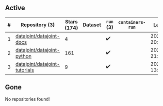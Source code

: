 ## Active
| # | Repository (3) | Stars (174) | Dataset | `run` (3) | `containers-run` | Last Modified |
| --- | --- | --- | --- | --- | --- | --- |
| 1 | [datajoint/datajoint-docs](https://github.com/datajoint/datajoint-docs) | 4 |  | :heavy_check_mark: |  | 2024-04-29 20:48:56+00:00 |
| 2 | [datajoint/datajoint-python](https://github.com/datajoint/datajoint-python) | 161 |  | :heavy_check_mark: |  | 2024-04-24 21:22:29+00:00 |
| 3 | [datajoint/datajoint-tutorials](https://github.com/datajoint/datajoint-tutorials) | 9 |  | :heavy_check_mark: |  | 2024-04-16 13:25:44+00:00 |

## Gone
No repositories found!

